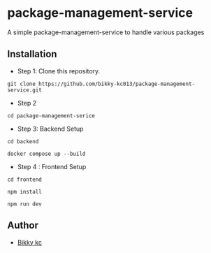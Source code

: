 # package-management-service

A simple package-management-service to handle various packages





## Installation 

- Step 1: Clone this repository.

```
git clone https://github.com/bikky-kc013/package-management-service.git

```

- Step 2

```
cd package-management-serice

```

- Step 3: Backend Setup

``` 
cd backend

```

```
docker compose up --build

```

- Step 4 : Frontend Setup 

``` 
cd frontend

```

```
npm install 

```

``` 
npm run dev

```



## Author

- [Bikky kc](https://github.com/bikky-kc013)
